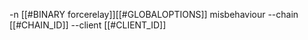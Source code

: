 -n [[#BINARY forcerelay]][[#GLOBALOPTIONS]] misbehaviour --chain [[#CHAIN_ID]] --client [[#CLIENT_ID]]
